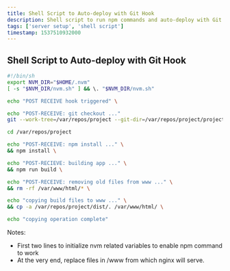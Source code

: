 ```yaml
---
title: Shell Script to Auto-deploy with Git Hook
description: Shell script to run npm commands and auto-deploy with Git Hook
tags: ['server setup', 'shell script']
timestamp: 1537510932000
---
```


## Shell Script to Auto-deploy with Git Hook

```sh
#!/bin/sh
export NVM_DIR="$HOME/.nvm"
[ -s "$NVM_DIR/nvm.sh" ] && \. "$NVM_DIR/nvm.sh"

echo "POST RECEIVE hook triggered" \

echo "POST-RECEIVE: git checkout ..."
git --work-tree=/var/repos/project --git-dir=/var/repos/project/project.git checkout -f

cd /var/repos/project

echo "POST-RECEIVE: npm install ..." \
&& npm install \

echo "POST-RECIEVE: building app ..." \
&& npm run build \

echo "POST-RECEIVE: removing old files from www ..." \
&& rm -rf /var/www/html/* \

echo "copying build files to www ..." \
&& cp -a /var/repos/project/dist/. /var/www/html/ \

echo "copying operation complete"
```

Notes:
* First two lines to initialize nvm related variables to enable npm command to work
* At the very end, replace files in /www from which nginx will serve.

<PostDate />
<PageTags />
